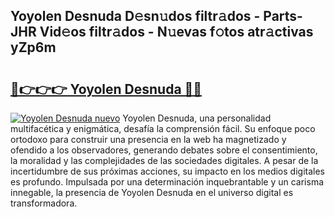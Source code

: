 ## Yoyolen Desnuda D𝚎sn𝚞dos filtr𝚊dos - Parts-JHR Vid𝚎os filtr𝚊dos - N𝚞evas f𝚘tos atr𝚊ctivas yZp6m

# <h2><a href="http://mbdegn.tromn.icu/?c=Yoyolen+Desnuda">🔗👉👉👉 Yoyolen Desnuda 🔗🔗</a></h2>

[![Yoyolen Desnuda nuevo](https://i.imgur.com/pEAQMta.gif)](http://mbdegn.tromn.icu/?c=Yoyolen+Desnuda)
Yoyolen Desnuda, una personalidad multifacética y enigmática, desafía la comprensión fácil. Su enfoque poco ortodoxo para construir una presencia en la web ha magnetizado y ofendido a los observadores, generando debates sobre el consentimiento, la moralidad y las complejidades de las sociedades digitales. A pesar de la incertidumbre de sus próximas acciones, su impacto en los medios digitales es profundo. Impulsada por una determinación inquebrantable y un carisma innegable, la presencia de Yoyolen Desnuda en el universo digital es transformadora.
